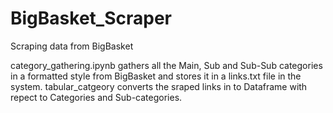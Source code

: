 # BigBasket_Scraper
Scraping data from BigBasket

category_gathering.ipynb gathers all the Main, Sub and Sub-Sub categories in a formatted style from BigBasket and stores it in a links.txt file in the system.
tabular_catgeory converts the sraped links in to Dataframe with repect to Categories and Sub-categories.
